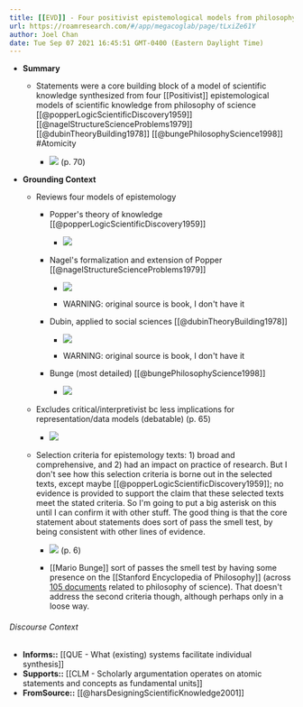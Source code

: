```yaml
---
title: [[EVD]] - Four positivist epistemological models from philosophy of science, including Popper, emphasized scientific statements as a core component of scientific knowledge - [[@harsDesigningScientificKnowledge2001]]
url: https://roamresearch.com/#/app/megacoglab/page/tLxiZe61Y
author: Joel Chan
date: Tue Sep 07 2021 16:45:51 GMT-0400 (Eastern Daylight Time)
---
```


- **Summary**

    - Statements were a core building block of a model of scientific knowledge synthesized from four [[Positivist]] epistemological models of scientific knowledge from philosophy of science [[@popperLogicScientificDiscovery1959]] [[@nagelStructureScienceProblems1979]] [[@dubinTheoryBuilding1978]] [[@bungePhilosophyScience1998]]   #Atomicity

        - ![](https://firebasestorage.googleapis.com/v0/b/firescript-577a2.appspot.com/o/imgs%2Fapp%2Fmegacoglab%2FBKdsNedWQB?alt=media&token=8d75e1d8-bd58-439f-a232-a25ebf651691) (p. 70)
- **Grounding Context**

    - Reviews four models of epistemology

        - Popper's theory of knowledge [[@popperLogicScientificDiscovery1959]]

            - ![](https://firebasestorage.googleapis.com/v0/b/firescript-577a2.appspot.com/o/imgs%2Fapp%2Fmegacoglab%2Fr0d9jKsTri?alt=media&token=22a21966-d835-4312-a3d0-ce053446cdf2)

        - Nagel's formalization and extension of Popper [[@nagelStructureScienceProblems1979]]

            - ![](https://firebasestorage.googleapis.com/v0/b/firescript-577a2.appspot.com/o/imgs%2Fapp%2Fmegacoglab%2FS4vQvf-RCH?alt=media&token=1e73f32c-b8e0-4007-a229-1e2bc4426391)

            - WARNING: original source is book, I don't have it

        - Dubin, applied to social sciences [[@dubinTheoryBuilding1978]]

            - ![](https://firebasestorage.googleapis.com/v0/b/firescript-577a2.appspot.com/o/imgs%2Fapp%2Fmegacoglab%2FQAFZbv8EgB?alt=media&token=9d02c7f0-f5bd-407d-9af1-14fb137fd11c)

            - WARNING: original source is book, I don't have it

        - Bunge (most detailed) [[@bungePhilosophyScience1998]]

            - ![](https://firebasestorage.googleapis.com/v0/b/firescript-577a2.appspot.com/o/imgs%2Fapp%2Fmegacoglab%2Fcr7-XjHuRm?alt=media&token=61a47a8c-7e1a-4e2b-80b4-1ae6f1c3c79d)

    - Excludes critical/interpretivist bc less implications for representation/data models (debatable) (p. 65)

        - ![](https://firebasestorage.googleapis.com/v0/b/firescript-577a2.appspot.com/o/imgs%2Fapp%2Fmegacoglab%2FDnaXSUchx8?alt=media&token=c69c3cfc-7cb0-4bd8-b056-0c6d9a22d4a9)

    - Selection criteria for epistemology texts: 1) broad and comprehensive, and 2) had an impact on practice of research. But I don't see how this selection criteria is borne out in the selected texts, except maybe [[@popperLogicScientificDiscovery1959]]; no evidence is provided to support the claim that these selected texts meet the stated criteria. So I'm going to put a big asterisk on this until I can confirm it with other stuff. The good thing is that the core statement about statements does sort of pass the smell test, by being consistent with other lines of evidence.

        - ![](https://firebasestorage.googleapis.com/v0/b/firescript-577a2.appspot.com/o/imgs%2Fapp%2Fmegacoglab%2FZ6tXTSw7AN.png?alt=media&token=645aab1f-0b60-4abb-8226-81d063456ae8) (p. 6)

        - [[Mario Bunge]] sort of passes the smell test by having some presence on the [[Stanford Encyclopedia of Philosophy]] (across [105 documents](https://plato.stanford.edu/search/searcher.py?query=mario+bunge) related to philosophy of science). That doesn't address the second criteria though, although perhaps only in a loose way.

###### Discourse Context

- **Informs::** [[QUE - What (existing) systems facilitate individual synthesis]]
- **Supports::** [[CLM - Scholarly argumentation operates on atomic statements and concepts as fundamental units]]
- **FromSource::** [[@harsDesigningScientificKnowledge2001]]
